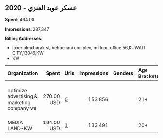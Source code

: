 ## 2020 - عسكر عويد العنزي 
**Spent**: 464.00

**Impressions**: 287,347

**Billing Addresses**: 
- jaber almubarak st, behbehani complex, m floor, office 56,KUWAIT CITY,13046,KW
- KW

|Organization|Spent|Urls|Impressions|Genders|Age Brackets|Country Codes|Billing Addresses|
|:---|---:|:---|---:|:---|:---|:---|:---|
|optimize advertising & marketing company wll|270.00 USD|[0](https://www.snap.com/political-ads/asset/e078845e9d9f9dd489560b6009f18d70ab3b273318f926406bf4b2e95a2cbb55?mediaType=mov)|153,856||21+|kuwait|"jaber almubarak st, behbehani complex, m floor, office 56,KUWAIT CITY,13046,KW"|
|MEDIA LAND-KW|194.00 USD|[1](https://www.snap.com/political-ads/asset/dd472228b4731ef331fc1037573bff4abf2ed5a8dcd3b68472ba3e43e4e68ae7?mediaType=mp4)|133,491||20+|kuwait|KW|
